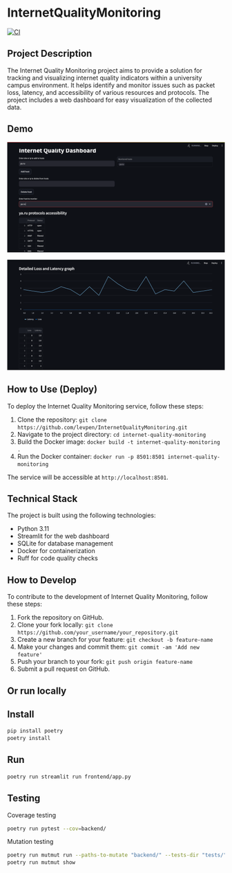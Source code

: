 # InternetQualityMonitoring

[![CI](https://github.com/levpen/InternetQualityMonitoring/actions/workflows/main.yaml/badge.svg)](https://github.com/levpen/InternetQualityMonitoring/actions/workflows/main.yaml)

## Project Description

The Internet Quality Monitoring project aims to provide a solution for tracking and visualizing internet quality indicators within a university campus environment. It helps identify and monitor issues such as packet loss, latency, and accessibility of various resources and protocols. The project includes a web dashboard for easy visualization of the collected data.

## Demo 

![img.png](images/img.png)

![img_1.png](images/img_1.png)

## How to Use (Deploy)

To deploy the Internet Quality Monitoring service, follow these steps:

1. Clone the repository: `git clone https://github.com/levpen/InternetQualityMonitoring.git`
2. Navigate to the project directory: `cd internet-quality-monitoring`
3. Build the Docker image: `docker build -t internet-quality-monitoring .`
4. Run the Docker container: `docker run -p 8501:8501 internet-quality-monitoring`

The service will be accessible at `http://localhost:8501`.

## Technical Stack

The project is built using the following technologies:

- Python 3.11
- Streamlit for the web dashboard
- SQLite for database management
- Docker for containerization
- Ruff for code quality checks

## How to Develop

To contribute to the development of Internet Quality Monitoring, follow these steps:

1. Fork the repository on GitHub.
2. Clone your fork locally: `git clone https://github.com/your_username/your_repository.git`
3. Create a new branch for your feature: `git checkout -b feature-name`
4. Make your changes and commit them: `git commit -am 'Add new feature'`
5. Push your branch to your fork: `git push origin feature-name`
6. Submit a pull request on GitHub.

## Or run locally 

## Install

```bash
pip install poetry
poetry install
```

## Run

```bash
poetry run streamlit run frontend/app.py
```

## Testing 

Coverage testing

```bash
poetry run pytest --cov=backend/
```

Mutation testing

```bash
poetry run mutmut run --paths-to-mutate "backend/" --tests-dir "tests/"
poetry run mutmut show
```

